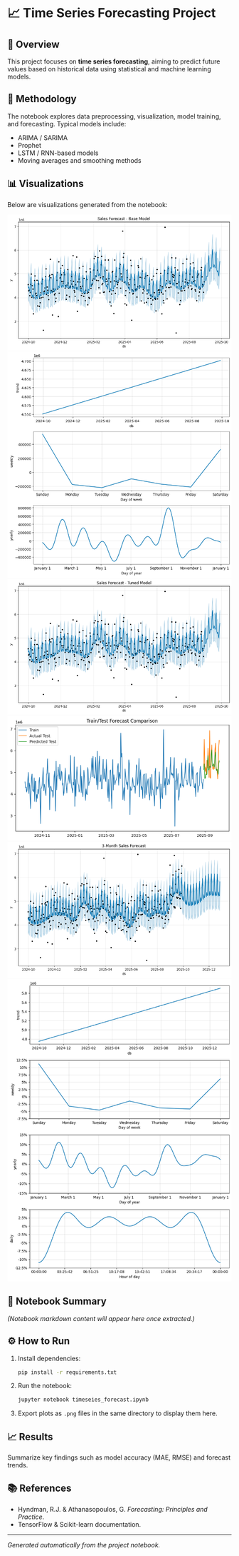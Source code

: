 # 📈 Time Series Forecasting Project

## 📘 Overview
This project focuses on **time series forecasting**, aiming to predict future values based on historical data using statistical and machine learning models.

## 🧠 Methodology
The notebook explores data preprocessing, visualization, model training, and forecasting. Typical models include:
- ARIMA / SARIMA
- Prophet
- LSTM / RNN-based models
- Moving averages and smoothing methods

## 📊 Visualizations
Below are visualizations generated from the notebook:

![Forecast Plot 1](plot1.png)
![Forecast Plot 2](plot2.png)
![Forecast Plot 3](plot3.png)
![Forecast Plot 4](plot4.png)
![Forecast Plot 5](plot5.png)
![Forecast Plot 6](plot6.png)


## 🧾 Notebook Summary
*(Notebook markdown content will appear here once extracted.)*

## ⚙️ How to Run
1. Install dependencies:
   ```bash
   pip install -r requirements.txt
   ```
2. Run the notebook:
   ```bash
   jupyter notebook timeseies_forecast.ipynb
   ```
3. Export plots as `.png` files in the same directory to display them here.

## 📈 Results
Summarize key findings such as model accuracy (MAE, RMSE) and forecast trends.

## 📚 References
- Hyndman, R.J. & Athanasopoulos, G. *Forecasting: Principles and Practice*.
- TensorFlow & Scikit-learn documentation.

---
*Generated automatically from the project notebook.*

